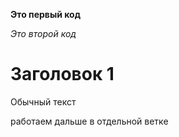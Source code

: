 **Это первый код**

*Это второй код*

# Заголовок 1

Обычный текст

работаем дальше в отдельной ветке
